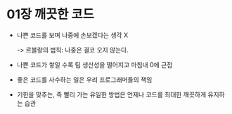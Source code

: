# 01장 깨끗한 코드

- 나쁜 코드를 보며 나중에 손보겠다는 생각 X 

    -> 르블랑의 법칙: 나중은 결코 오지 않는다.

- 나쁜 코드가 쌓일 수록 팀 생산성을 떨어지고 마침내 0에 근접
- 좋은 코드를 사수하는 일은 우리 프로그래머들의 책임
- 기한을 맞추는, 즉 빨리 가는 유일한 방법은 언제나 코드를 최대한 깨끗하게 유지하는 습관
